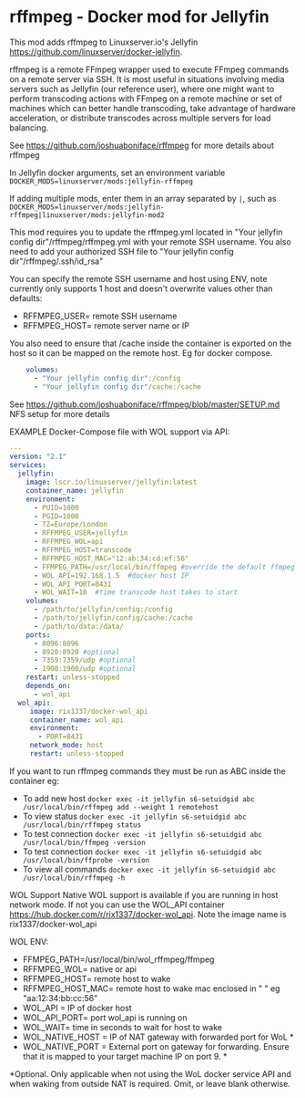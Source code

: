 # rffmpeg - Docker mod for Jellyfin

This mod adds rffmpeg to Linuxserver.io's Jellyfin https://github.com/linuxserver/docker-jellyfin. 

rffmpeg is a remote FFmpeg wrapper used to execute FFmpeg commands on a remote server via SSH. It is most useful in situations involving media servers such as Jellyfin (our reference user), where one might want to perform transcoding actions with FFmpeg on a remote machine or set of machines which can better handle transcoding, take advantage of hardware acceleration, or distribute transcodes across multiple servers for load balancing.

See https://github.com/joshuaboniface/rffmpeg for more details about rffmpeg

In Jellyfin docker arguments, set an environment variable `DOCKER_MODS=linuxserver/mods:jellyfin-rffmpeg`

If adding multiple mods, enter them in an array separated by `|`, such as `DOCKER_MODS=linuxserver/mods:jellyfin-rffmpeg|linuxserver/mods:jellyfin-mod2`

This mod requires you to update the rffmpeg.yml located in "Your jellyfin config dir"/rffmpeg/rffmpeg.yml with your remote SSH username. You also need to add your authorized SSH file to "Your jellyfin config dir"/rffmpeg/.ssh/id_rsa"

You can specify the remote SSH username and host using ENV, note currently only supports 1 host and doesn't overwrite values other than defaults:
* RFFMPEG_USER= remote SSH username
* RFFMPEG_HOST= remote server name or IP

You also need to ensure that /cache inside the container is exported on the host so it can be mapped on the remote host. Eg for docker compose. 
```yaml
    volumes:
      - "Your jellyfin config dir":/config
      - "Your jellyfin config dir"/cache:/cache
```
See https://github.com/joshuaboniface/rffmpeg/blob/master/SETUP.md NFS setup for more details
      
EXAMPLE Docker-Compose file with WOL support via API:

```yaml
---
version: "2.1"
services:
  jellyfin:
    image: lscr.io/linuxserver/jellyfin:latest
    container_name: jellyfin
    environment:
      - PUID=1000
      - PGID=1000
      - TZ=Europe/London
      - RFFMPEG_USER=jellyfin
      - RFFMPEG_WOL=api
      - RFFMPEG_HOST=transcode
      - RFFMPEG_HOST_MAC="12:ab:34:cd:ef:56"
      - FFMPEG_PATH=/usr/local/bin/ffmpeg #override the default ffmpeg path
      - WOL_API=192.168.1.5  #docker host IP
      - WOL_API_PORT=8431
      - WOL_WAIT=10  #time transcode host takes to start
    volumes:
      - /path/to/jellyfin/config:/config
      - /path/to/jellyfin/config/cache:/cache
      - /path/to/data:/data/
    ports:
      - 8096:8096
      - 8920:8920 #optional
      - 7359:7359/udp #optional
      - 1900:1900/udp #optional
    restart: unless-stopped
    depends_on:
      - wol_api
  wol_api:
     image: rix1337/docker-wol_api
     container_name: wol_api
     environment: 
       - PORT=8431
     network_mode: host
     restart: unless-stopped
```

If you want to run rffmpeg commands they must be run as ABC inside the container eg:
* To add new host ``` docker exec -it jellyfin s6-setuidgid abc /usr/local/bin/rffmpeg add --weight 1 remotehost ```
* To view status ``` docker exec -it jellyfin s6-setuidgid abc /usr/local/bin/rffmpeg status ```
* To test connection ``` docker exec -it jellyfin s6-setuidgid abc /usr/local/bin/ffmpeg -version ```
* To test connection ``` docker exec -it jellyfin s6-setuidgid abc /usr/local/bin/ffprobe -version ```
* To view all commands ``` docker exec -it jellyfin s6-setuidgid abc /usr/local/bin/rffmpeg -h ```

WOL Support
Native WOL support is available if you are running in host network mode. If not you can use the WOL_API container https://hub.docker.com/r/rix1337/docker-wol_api. Note the image name is rix1337/docker-wol_api

WOL ENV:
* FFMPEG_PATH=/usr/local/bin/wol_rffmpeg/ffmpeg
* RFFMPEG_WOL= native or api
* RFFMPEG_HOST= remote host to wake
* RFFMPEG_HOST_MAC= remote host to wake mac enclosed in " " eg "aa:12:34:bb:cc:56" 
* WOL_API = IP of docker host
* WOL_API_PORT= port wol_api is running on
* WOL_WAIT= time in seconds to wait for host to wake
* WOL_NATIVE_HOST = IP of NAT gateway with forwarded port for WoL *
* WOL_NATIVE_PORT = External port on gateway for forwarding. Ensure that it is mapped to your target machine IP on port 9. *

*Optional. Only applicable when not using the WoL docker service API and when waking from outside NAT is required. Omit, or leave blank otherwise.
